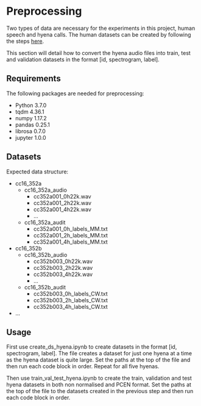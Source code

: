 # Preprocessing
Two types of data are necessary for the experiments in this project, human speech and hyena calls. The human datasets can be created by following the steps [here](https://github.com/Jack-0-0/Laughter-Detection/tree/master/preprocessing).

This section will detail how to convert the hyena audio files into train, test and validation datasets in the format [id, spectrogram, label]. 

## Requirements
The following packages are needed for preprocessing:
* Python 3.7.0
* tqdm 4.36.1
* numpy 1.17.2
* pandas 0.25.1
* librosa 0.7.0
* jupyter 1.0.0

## Datasets
Expected data structure:

* cc16_352a
  * cc16_352a_audio
    * cc352a001_0h22k.wav
    * cc352a001_2h22k.wav
    * cc352a001_4h22k.wav
    * ...
  * cc16_352a_audit
    * cc352a001_0h_labels_MM.txt
    * cc352a001_2h_labels_MM.txt
    * cc352a001_4h_labels_MM.txt
* cc16_352b
  * cc16_352b_audio
    * cc352b003_0h22k.wav
    * cc352b003_2h22k.wav
    * cc352b003_4h22k.wav
    * ...
  * cc16_352b_audit
    * cc352b003_0h_labels_CW.txt
    * cc352b003_2h_labels_CW.txt
    * cc352b003_4h_labels_CW.txt
* ...


## Usage
First use create_ds_hyena.ipynb to create datasets in the format [id, spectrogram, label]. The file creates a dataset for just one hyena at a time as the hyena dataset is quite large. Set the paths at the top of the file and then run each code block in order. Repeat for all five hyenas.

Then use train_val_test_hyena.ipynb to create the train, validation and test hyena datasets in both non normalised and PCEN format. Set the paths at the top of the file to the datasets created in the previous step and then run each code block in order.
